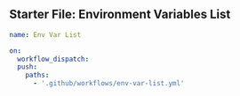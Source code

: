 ## Starter File: Environment Variables List

```yaml
name: Env Var List

on:
  workflow_dispatch:
  push:
    paths:
      - '.github/workflows/env-var-list.yml'
```

